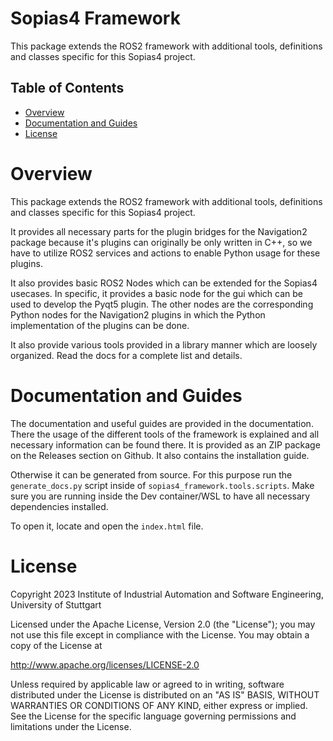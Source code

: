 # Sopias4 Framework <!-- omit in toc -->
This package extends the ROS2 framework with additional tools, definitions and classes specific for this Sopias4 project. 

## Table of Contents <!-- omit in toc -->
- [Overview](#overview)
- [Documentation and Guides](#documentation-and-guides)
- [License](#license)

# Overview
This package extends the ROS2 framework with additional tools, definitions and classes specific for this Sopias4 project. 

It provides all necessary parts for the plugin bridges for the Navigation2 package because it's plugins can originally be only written in C++, so we have to utilize ROS2 services and actions to enable Python usage for these plugins.

It also provides basic ROS2 Nodes which can be extended for the Sopias4 usecases. In specific, it provides a basic node for the gui which can be used to develop the Pyqt5 plugin. The other nodes are the corresponding Python nodes for the Navigation2 plugins in which the Python implementation of the plugins can be done.

It also provide various tools provided in a library manner which are loosely organized. Read the docs for a complete list and details.

# Documentation and Guides
The documentation and useful guides are provided in the documentation. There the usage of the different tools of the framework is explained and all necessary information can be found there. It is provided as an ZIP package on the Releases section on Github. It also contains the installation guide.

Otherwise it can be generated from source. For this purpose run the `generate_docs.py` script inside of `sopias4_framework.tools.scripts`. Make sure you are running inside the Dev container/WSL to have all necessary dependencies installed.
 
To open it, locate and open the `index.html` file.

# License
Copyright 2023 Institute of Industrial Automation and Software Engineering, University of Stuttgart

Licensed under the Apache License, Version 2.0 (the "License");
you may not use this file except in compliance with the License.
You may obtain a copy of the License at

  http://www.apache.org/licenses/LICENSE-2.0

Unless required by applicable law or agreed to in writing, software
distributed under the License is distributed on an "AS IS" BASIS,
WITHOUT WARRANTIES OR CONDITIONS OF ANY KIND, either express or implied.
See the License for the specific language governing permissions and
limitations under the License.